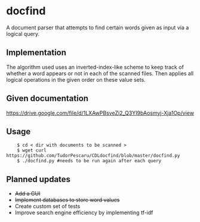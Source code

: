 # docfind

A document parser that attempts to find certain words given as input via a 
logical query.

Implementation
-----

The algorithm used uses an inverted-index-like scheme to keep track of whether 
a word appears or not in each of the scanned files. Then applies all logical
operations in the given order on these value sets.

Given documentation
-----

https://drive.google.com/file/d/1LXAwPBsveZi2_Q3YI9bAosmyj-Xja1Op/view

Usage
-----

```
	$ cd < dir with documents to be scanned >
	$ wget curl https://github.com/TudorPescaru/CDLdocfind/blob/master/docfind.py
	$ ./docfind.py #needs to be run again after each query
```

Planned updates
-----

* ~~Add a GUI~~
* ~~Implement databases to store word values~~
* Create custom set of tests
* Improve search engine efficiency by implementing tf-idf

